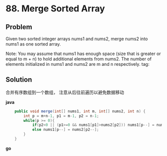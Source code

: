 # 88. Merge Sorted Array

## Problem
Given two sorted integer arrays nums1 and nums2, merge nums2 into nums1 as one sorted array.

Note:
You may assume that nums1 has enough space (size that is greater or equal to m + n) to hold additional elements from nums2. The number of elements initialized in nums1 and nums2 are m and n respectively.
tag:

## Solution

合并有序数组到一个数组， 注意从后往前遍历以避免数据移动

**java**
```java
    public void merge(int[] nums1, int m, int[] nums2, int n) {
        int p = m+n-1, p1 = m-1, p2 = n-1;
        while(p >= 0){
            if(p2<0 || (p1>=0 && nums1[p1]>nums2[p2])) nums1[p--] = nums1[p1--];//注意p1>=0写在nums1[p1]>nums2[p2]之前
            else nums1[p--] = nums2[p2--];
        }
    }
```

**go**
```go

```